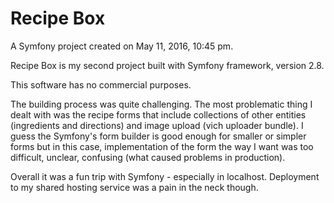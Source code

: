 Recipe Box
==========

A Symfony project created on May 11, 2016, 10:45 pm.

Recipe Box is my second project built with Symfony framework, version 2.8.

This software has no commercial purposes.

The building process was quite challenging. The most problematic thing I dealt with was the recipe forms that include collections of other entities (ingredients and directions) and image upload (vich uploader bundle). I guess the Symfony's form builder is good enough for smaller or simpler forms but in this case, implementation of the form the way I want was too difficult, unclear, confusing (what caused problems in production).

Overall it was a fun trip with Symfony - especially in localhost. Deployment to my shared hosting service was a pain in the neck though.
